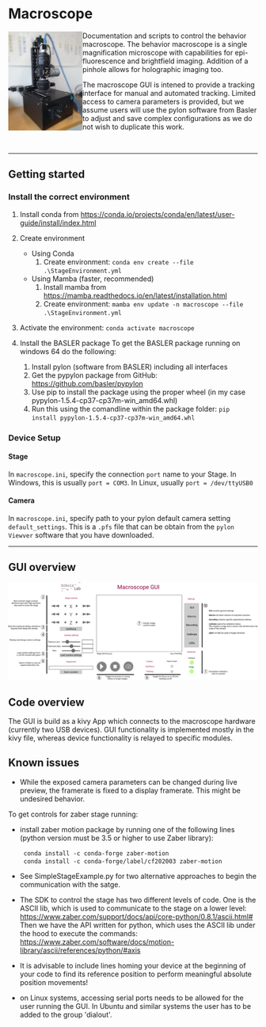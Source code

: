# Macroscope
<img alt="photo macroscope" src="images/20220516_083750.jpg" width="150" align=LEFT>
Documentation and scripts to control the behavior macroscope. The behavior macroscope is a single magnification microscope with capabilities for epi-fluorescence and brightfield imaging. Addition of a pinhole allows for holographic imaging too.

The macroscope GUI is intened to provide a tracking interface for manual and automated tracking. Limited access to camera parameters is provided, but we assume users will use the pylon software from Basler to adjust and save complex configurations as we do not wish to duplicate this work.

<br />

---

## Getting started
### Install the correct environment
1. Install conda from https://conda.io/projects/conda/en/latest/user-guide/install/index.html
2. Create environment
    - Using Conda
        1. Create environment: `conda env create --file .\StageEnvironment.yml`
    - Using Mamba (faster, recommended)
        1. Install mamba from https://mamba.readthedocs.io/en/latest/installation.html
        2. Create environment: `mamba env update -n macroscope --file .\StageEnvironment.yml`

3. Activate the environment: `conda activate macroscope`

4. Install the BASLER package
   To get the BASLER package running on windows 64 do the following:
    1. Install pylon (software from BASLER) including all interfaces
    2. Get the pypylon package from GitHub: https://github.com/basler/pypylon
    3. Use pip to install the package using the proper wheel (in my case pypylon-1.5.4-cp37-cp37m-win_amd64.whl)
    4. Run this using the comandline within the package folder: `pip install pypylon-1.5.4-cp37-cp37m-win_amd64.whl`


### Device Setup
#### Stage
In `macroscope.ini`, specify the connection `port` name to your Stage. In Windows, this is usually `port = COM3`. In Linux, usually `port = /dev/ttyUSB0`

#### Camera
In `macroscope.ini`, specify path to your pylon default camera setting `default_settings`. This is a `.pfs` file that can be obtain from the `pylon Viewver` software that you have downloaded.

---

## GUI overview
<img alt="annotated GUI" src="images/gui_annotation.png" width="1250">

## Code overview

The GUI is build as a kivy App which connects to the macroscope hardware (currently two USB devices).
GUI functionality is implemented mostly in the kivy file, whereas device functionality is relayed to specific modules. 

## Known issues
-  While the exposed camera parameters can be changed during live preview, the framerate is fixed to a display framerate. This might be undesired behavior.

To get controls for zaber stage running:

- install zaber motion package by running one of the following lines (python version must be 3.5 or higher to use Zaber library):
     
       conda install -c conda-forge zaber-motion
       conda install -c conda-forge/label/cf202003 zaber-motion
       
- See SimpleStageExample.py for two alternative approaches to begin the communication with the satge.
- The SDK to control the stage has two different levels of code. One is the ASCII lib, which is used to communicate to the stage on a lower level:
https://www.zaber.com/support/docs/api/core-python/0.8.1/ascii.html#
Then we have the API written for python, which uses the ASCII lib under the hood to execute the commands:
https://www.zaber.com/software/docs/motion-library/ascii/references/python/#axis
        
- It is advisable to include lines homing your device at the beginning of your code to find its reference position to perform meaningful absolute position movements!      

- on Linux systems, accessing serial ports needs to be allowed for the user running the GUI. In Ubuntu and similar systems the user has to be added to the group 'dialout'.
